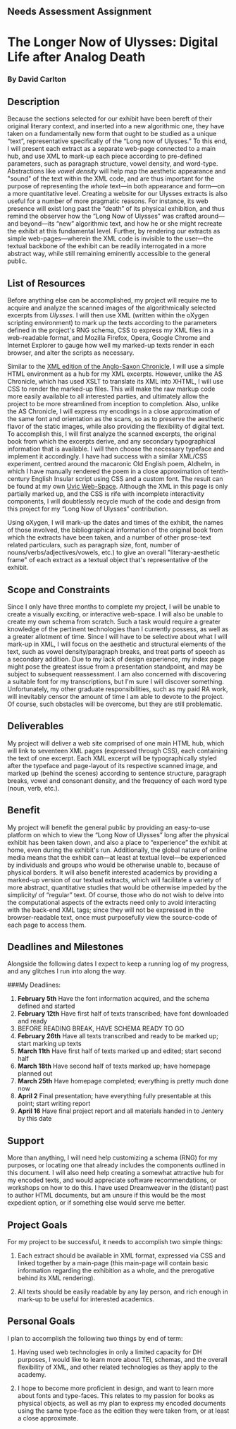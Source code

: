 ## Needs Assessment Assignment

# The Longer Now of Ulysses: Digital Life after Analog Death
### By David Carlton

## Description
Because the sections selected for our exhibit have been bereft of their original literary context, and inserted into a new algorithmic one, they have taken on a fundamentally new form that ought to be studied as a  unique “text”, representative specifically of the “Long now of Ulysses.” To this end, I will present each extract as a separate web-page connected to a main hub, and use XML to mark-up each piece according to pre-defined parameters, such as paragraph structure, vowel density, and word-type. Abstractions like *vowel density* will help map the aesthetic appearance and "sound" of the text within the XML code, and are thus important for the purpose of representing the *whole* text—in both appearance and form—on a more quantitative level. Creating a website for our Ulysses extracts is also useful for a number of more pragmatic reasons. For instance, its web presence will exist long past the “death” of its physical exhibition, and thus remind the observer how the “Long Now of Ulysses” was crafted around—and beyond—its “new” algorithmic text, and how he or she might recreate the exhibit at this fundamental level. Further, by rendering our extracts as simple web-pages—wherein the XML code is invisible to the user—the textual backbone of the exhibit can be readily interrogated in a more abstract way, while still remaining eminently accessible to the general public.  

## List of Resources 
Before anything else can be accomplished, my project will require me to acquire and analyze the scanned images of the algorithmically selected excerpts from *Ulysses*. I will then use XML (written within the oXygen scripting environment) to mark up the texts according to the parameters defined in the project's RNG schema, CSS to express my XML files in a web-readable format, and Mozilla Firefox, Opera, Google Chrome and Internet Explorer to gauge how well my marked-up texts render in each browser, and alter the scripts as necessary.  

Similar to the [XML edition of the Anglo-Saxon Chronicle](http://asc.jebbo.co.uk/), I will use a simple HTML environment as a hub for my XML excerpts. However, unlike the AS Chronicle, which has used XSLT to translate its XML into XHTML, I will use CSS to render the marked-up files. This will make the raw markup code more easily available to all interested parties, and ultimately allow the project to be more streamlined from inception to completion. Also, unlike the AS Chronicle, I will express my encodings in a close approximation of the same font and orientation as the scans, so as to preserve the aesthetic flavor of the static images, while also providing the flexibility of digital text. To accomplish this, I will first analyze the scanned excerpts, the original book from which the excerpts derive, and any secondary typographical information that is available. I will then choose the necessary typeface and implement it accordingly. I have had success with a similar XML/CSS experiment, centred around the macaronic Old English poem, Aldhelm, in which I have manually rendered the poem in a close approximation of tenth-century English Insular script using CSS and a custom font. The result can be found at my own [Uvic Web-Space](http://web.uvic.ca/~dcarlton/Aldhelm.xml). Although the XML in this page is only partially marked up, and the CSS is rife with incomplete interactivity components, I will doubtlessly recycle much of the code and design from this project for my “Long Now of Ulysses” contribution.  

Using oXygen, I will mark-up the dates and times of the exhibit, the names of those involved, the bibliographical information of the original book from which the extracts have been taken, and a number of other prose-text related particulars, such as paragraph size, font, number of nouns/verbs/adjectives/vowels, etc.) to give an overall "literary-aesthetic frame" of each extract as a textual object that's representative of the exhibit.  

## Scope and Constraints
Since I only have three months to complete my project, I will be unable to create a visually exciting, or interactive web-space. I will also be unable to create my own schema from scratch. Such a task would require a greater knowledge of the pertinent technologies than I currently possess, as well as a greater allotment of time. Since I will have to be selective about what I will mark-up in XML, I will focus on the aesthetic and structural elements of the text, such as vowel density/paragraph breaks, and treat parts of speech as a secondary addition. Due to my lack of design experience, my index page might pose the greatest issue from a presentation standpoint, and may be subject to subsequent reassessment. I am also concerned with discovering a suitable font for my transcriptions, but I'm sure I will discover something. Unfortunately, my other graduate responsibilities, such as my paid RA work, will inevitably censor the amount of time I am able to devote to the project. Of course, such obstacles will be overcome, but they are still problematic.  

## Deliverables
My project will deliver a web site comprised of one main HTML hub, which will link to seventeen XML pages (expressed through CSS), each containing the text of one excerpt. Each XML excerpt will be typographically styled after the typeface and page-layout of its respective scanned image, and marked up (behind the scenes) according to sentence structure, paragraph breaks, vowel and consonant density, and the frequency of each word type (noun, verb, etc.).  

## Benefit 
My project will benefit the general public by providing an easy-to-use platform on which to view the “Long Now of Ulysses” long after the physical exhibit has been taken down, and also a place to “experience” the exhibit at home, even during the exhibit's run. Additionally, the global nature of online media means that the exhibit can—at least at textual level—be experienced by individuals and groups who would be otherwise unable to, because of physical borders. It will also benefit interested academics by providing a marked-up version of our textual extracts, which will facilitate a variety of more abstract, quantitative studies that would be otherwise impeded by the simplicity/ of “regular” text. Of course, those who do not wish to delve into the computational aspects of the extracts need only to avoid interacting with the back-end XML tags; since they will not be expressed in the browser-readable text, once must purposefully view the source-code of each page to access them.  

## Deadlines and Milestones
Alongside the following dates I expect to keep a running log of my progress, and any glitches I run into along the way.

###My Deadlines:
1.  __February 5th__ Have the font information acquired, and the schema defined and started 
2.  __February 12th__ Have first half of texts transcribed; have font downloaded and ready 
3.  BEFORE READING BREAK, HAVE SCHEMA READY TO GO
4. __February 26th__ Have all texts transcribed and ready to be marked up; start marking up texts 
5. __March 11th__ Have first half of texts marked up and edited; start second half 
6. __March 18th__ Have second half of texts marked up; have homepage planned out 
7. __March 25th__ Have homepage completed; everything is pretty much done now 
8. __April 2__ Final presentation; have everything fully presentable at this point; start writing report 
9. __April 16__ Have final project report and all materials handed in to Jentery by this date  

## Support
More than anything, I will need help customizing a schema (RNG) for my purposes, or locating one that already includes the components outlined in this document. I will also need help creating a somewhat attractive hub for my encoded texts, and would appreciate software recommendations, or workshops on how to do this. I have used Dreamweaver in the (distant) past to author HTML documents, but am unsure if this would be the most expedient option, or if something else would serve me better.  

## Project Goals
For my project to be successful, it needs to accomplish two simple things:

1. Each extract should be available in XML format, expressed via CSS and linked together by a main-page (this main-page will contain basic information regarding the exhibition as a whole, and the prerogative behind its XML rendering). 

2. All texts should be easily readable by any lay person, and rich enough in mark-up to be useful for interested academics.  

## Personal Goals
I plan to accomplish the following two things by end of term:

1. Having used web technologies in only a limited capacity for DH purposes, I would like to learn more about TEI, schemas, and the overall flexibility of XML, and other related technologies as they apply to the academy. 

2. I hope to become more proficient in design, and want to learn more about fonts and type-faces. This relates to my passion for books as physical objects, as well as my plan to express my encoded documents using the same type-face as the edition they were taken from, or at least a close approximate.  
